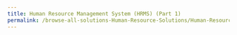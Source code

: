 ```yaml
---
title: Human Resource Management System (HRMS) (Part 1)
permalink: /browse-all-solutions-Human-Resource-Solutions/Human-Resource-Management-System-(HRMS)-(Part-1)
---
```


